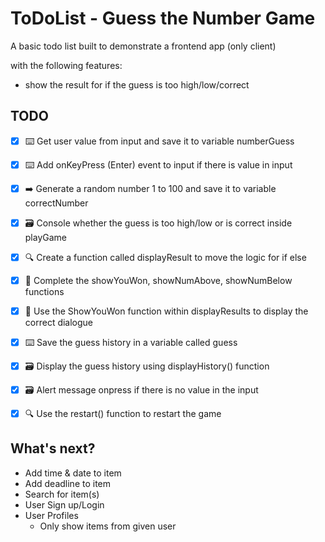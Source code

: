 # ToDoList - Guess the Number Game

A basic todo list built to demonstrate a frontend app (only client)

with the following features:

- show the result for if the guess is too high/low/correct

## TODO

- [x] ⌨️ Get user value from input and save it to variable numberGuess
- [x] ⌨️ Add onKeyPress (Enter) event to input if there is value in input
- [x] ➡️ Generate a random number 1 to 100 and save it to variable correctNumber
- [x] 🗃 Console whether the guess is too high/low or is correct inside playGame
- [x] 🔍 Create a function called displayResult to move the logic for if else
- [x] 🙈 Complete the showYouWon, showNumAbove, showNumBelow functions
- [x] 🙈 Use the ShowYouWon function within displayResults to display the correct dialogue
- [x] ⌨️ Save the guess history in a variable called guess
- [x] 🗃 Display the guess history using displayHistory() function
- [x] 🗃 Alert message onpress if there is no value in the input
- [x] 🔍 Use the restart() function to restart the game


## What's next?

- Add time & date to item
- Add deadline to item
- Search for item(s)
- User Sign up/Login
- User Profiles
  - Only show items from given user

